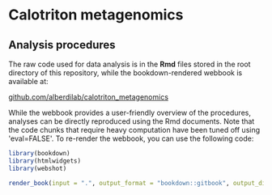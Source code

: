 # Calotriton metagenomics

## Analysis procedures

The raw code used for data analysis is in the **Rmd** files stored in the root directory of this repository, while the bookdown-rendered webbook is available at:

[github.com/alberdilab/calotriton_metagenomics](https://github.com/alberdilab/calotriton_metagenomics.git)

While the webbook provides a user-friendly overview of the procedures, analyses can be directly reproduced using the Rmd documents. Note that the code chunks that require heavy computation have been tuned off using 'eval=FALSE'. To re-render the webbook, you can use the following code:

```r
library(bookdown)
library(htmlwidgets)
library(webshot)

render_book(input = ".", output_format = "bookdown::gitbook", output_dir = "docs")
```

